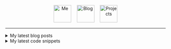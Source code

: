 <p align="center">
  <a href="https://avestura.dev/profile"><img src='https://github.com/avestura/avestura/raw/master/illustrations/me.svg?sanitize=true' alt="Me" title="Me" height='55px'/></a>　
  <a href="https://avestura.dev/"><img src='https://github.com/avestura/avestura/raw/master/illustrations/blog.svg?sanitize=true' alt="Blog" title="Blog" height='55px'/></a>　
  <a href="https://avestura.dev/projects/"><img src='https://github.com/avestura/avestura/raw/master/illustrations/projects.svg?sanitize=true' alt="Projects" title="Projects" height='55px'/></a>　
</p>
<hr>
<details>
  <summary>My latest blog posts</summary>
  
<ul>
<li><a href="https://avestura.dev/blog/hide-a-photo-inside-another-photo">Hiding a photo inside another photo</a></li><li><a href="https://avestura.dev/blog/ideal-programming-language">An opinion on what's a good general-purpose programming language</a></li><li><a href="https://avestura.dev/blog/what-is-the-type-of-type">What is the type of Type?</a></li><li><a href="https://avestura.dev/blog/versioning-microservices-projects">Versioning microservices in GitLab monorepos and polyrepos</a></li><li><a href="https://avestura.dev/blog/change-visibility-in-massive-github-orgs">How to change visibility in massive GitHub organizations like EpicGames?</a></li><li><a href="https://avestura.dev/blog/run-tor-with-powershell">Using Tor outside of the Tor Browser</a></li>
</ul>
</details>

<details>
  <summary>My latest code snippets</summary>

<ul>
<li><a href="https://avestura.dev/snippet/devops/gitlab/fast-cache">Fast cache for node_modules</a></li><li><a href="https://avestura.dev/snippet/devops/gitlab/update-gpg-keys">Update Gitlab GPG keys</a></li><li><a href="https://avestura.dev/snippet/linux/systemd-service">systemd service</a></li><li><a href="https://avestura.dev/snippet/data/postgres-fa-with-data">Postgresql with Fa locale and predefined tables</a></li><li><a href="https://avestura.dev/snippet/cert-chain-order">Cert chain order and commands</a></li><li><a href="https://avestura.dev/snippet/devops/argocd">ArgoCD</a></li><li><a href="https://avestura.dev/snippet/devops/docker/browse-container">Browse content of container</a></li><li><a href="https://avestura.dev/snippet/devops/git/filter-repo-sample">Rewrite git history with filter-repo (sample)</a></li><li><a href="https://avestura.dev/snippet/devops/git/sha-latest-commit">SHA of latest commit</a></li><li><a href="https://avestura.dev/snippet/devops/git/temp-ssl-off">Turn SSL verify off for local</a></li>
</ul>
</details>
